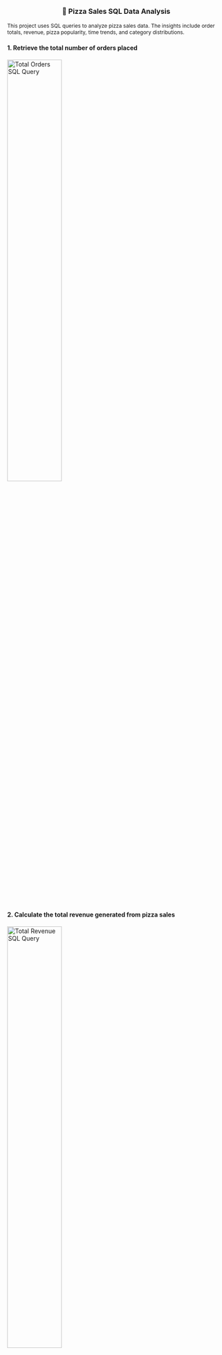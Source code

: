 
  
<h3 align="center" style="font-size: 16px;">🍕 Pizza Sales SQL Data Analysis</h3>
<p style="font-size: 12px;">This project uses SQL queries to analyze pizza sales data. The insights include order totals, revenue, pizza popularity, time trends, and category distributions.</p>

<section>
  <h4 style="font-size: 14px;">1. Retrieve the total number of orders placed</h4>
  <img style="width: 50%;" src="https://github.com/Himanshijain-2005/pizzahut-sql-dashboard/blob/main/Screenshot%202025-06-18%20at%2012.38.39%E2%80%AFPM.png?raw=true" alt="Total Orders SQL Query">
</section>

<section>
  <h4 style="font-size: 14px;">2. Calculate the total revenue generated from pizza sales</h4>
  <img style="width: 50%;" src="https://github.com/Himanshijain-2005/pizzahut-sql-dashboard/blob/main/Screenshot%202025-06-18%20at%2012.47.51%E2%80%AFPM.png?raw=true" alt="Total Revenue SQL Query">
</section>

<section>
  <h4 style="font-size: 14px;">3. Identify the highest-priced pizza</h4>
  <img style="width: 50%;" src="https://github.com/Himanshijain-2005/pizzahut-sql-dashboard/blob/main/Screenshot%202025-06-18%20at%2012.58.55%E2%80%AFPM.png?raw=true" alt="Highest Priced Pizza Query">
</section>

<section>
  <h4 style="font-size: 14px;">4. Identify the most common pizza size ordered</h4>
  <img style="width: 50%;" src="https://github.com/Himanshijain-2005/pizzahut-sql-dashboard/blob/main/Screenshot%202025-06-18%20at%201.32.29%E2%80%AFPM.png?raw=true" alt="Most Common Pizza Size Query">
</section>

<section>
  <h4 style="font-size: 14px;">5. List the top 5 most ordered pizza types along with their quantities</h4>
  <img style="width: 50%;" src="https://github.com/Himanshijain-2005/pizzahut-sql-dashboard/blob/main/Screenshot%202025-06-18%20at%201.46.14%E2%80%AFPM.png?raw=true" alt="Top 5 Ordered Pizzas Query">
</section>

<section>
  <h4 style="font-size: 14px;">6. Join the necessary tables to find the total quantity of each pizza category ordered</h4>
  <img style="width: 50%;" src="https://github.com/Himanshijain-2005/pizzahut-sql-dashboard/blob/main/Screenshot%202025-06-18%20at%201.53.10%E2%80%AFPM.png?raw=true" alt="Category Quantity SQL Query">
</section>

<section>
  <h4 style="font-size: 14px;">7. Determine the distribution of orders by hour of the day</h4>
  <img style="width: 50%;" src="https://github.com/Himanshijain-2005/pizzahut-sql-dashboard/blob/main/Screenshot%202025-06-18%20at%202.15.00%E2%80%AFPM.png?raw=true" alt="Orders by Hour SQL Query">
</section>

<section>
  <h4 style="font-size: 14px;">8. Join relevant tables to find the category-wise distribution of pizzas</h4>
  <img style="width: 50%;" src="https://github.com/Himanshijain-2005/pizzahut-sql-dashboard/blob/main/Screenshot%202025-06-18%20at%202.38.35%E2%80%AFPM.png?raw=true" alt="Category-wise Distribution Query">
</section>

<section>
  <h4 style="font-size: 14px;">9. Group the orders by date and calculate the average number of pizzas ordered per day</h4>
  <img style="width: 50%;" src="https://github.com/Himanshijain-2005/pizzahut-sql-dashboard/blob/main/Screenshot%202025-06-18%20at%202.49.30%E2%80%AFPM.png?raw=true" alt="Average Pizzas Per Day Query">
</section>

<section>
  <h4 style="font-size: 14px;">10. Determine the top 3 most ordered pizza types based on revenue</h4>
  <img style="width: 50%;" src="https://github.com/Himanshijain-2005/pizzahut-sql-dashboard/blob/main/Screenshot%202025-06-18%20at%204.12.37%E2%80%AFPM.png?raw=true" alt="Top 3 Revenue Pizza Query">
</section>

<section>
  <h4 style="font-size: 14px;">11. Calculate the percentage contribution of each pizza type to total revenue</h4>
  <img style="width: 50%;" src="https://github.com/Himanshijain-2005/pizzahut-sql-dashboard/blob/main/Screenshot%202025-06-18%20at%204.59.26%E2%80%AFPM.png?raw=true" alt="Pizza Revenue Percentage Query">
</section>

<p style="font-size: 11px;">Made with ❤️ using SQL. Data source: <code>pizzahut</code> dataset.</p>
